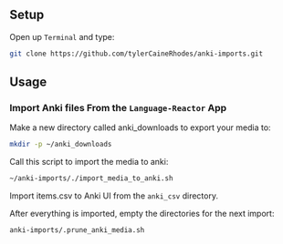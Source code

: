 ## Setup
Open up `Terminal` and type: 
```bash
git clone https://github.com/tylerCaineRhodes/anki-imports.git
```

## Usage
### Import Anki files From the `Language-Reactor` App
Make a new directory called anki_downloads to export your media to:
```bash
mkdir -p ~/anki_downloads
```

Call this script to import the media to anki:
```bash
~/anki-imports/./import_media_to_anki.sh
```

Import items.csv to Anki UI from the `anki_csv` directory.

After everything is imported, empty the directories for the next import:
```bash
anki-imports/.prune_anki_media.sh
```
